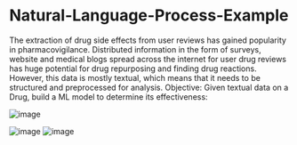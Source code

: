 # Natural-Language-Process-Example
The extraction of drug side effects from user reviews has gained popularity in pharmacovigilance. Distributed information in the form of surveys, website and medical blogs spread across the internet for user drug reviews has huge potential for drug repurposing and finding drug reactions. However, this data is mostly textual, which means that it needs to be structured and preprocessed for analysis. 
Objective: 
Given textual data on a Drug, build a ML model to determine its effectiveness: 

![image](https://user-images.githubusercontent.com/68882388/126827303-7f6b3e42-fbf7-467b-8668-9fb0c6b7bbb5.png)


![image](https://user-images.githubusercontent.com/68882388/126827394-af41a5c1-8577-4ee0-aff5-2d88df319cb6.png)
![image](https://user-images.githubusercontent.com/68882388/126827543-1eb85f89-3a39-4e01-a0fb-4c41cbe5d2c4.png)

